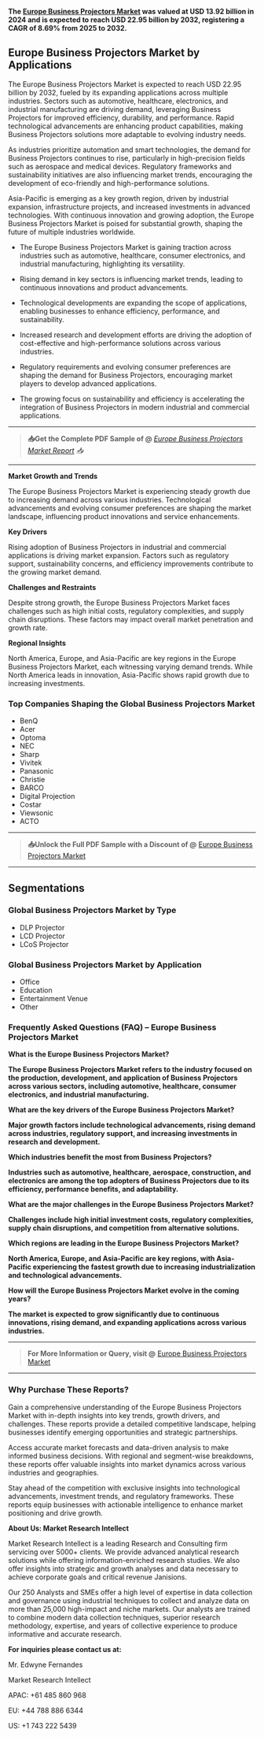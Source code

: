 <p><strong>The <a href="https://www.marketresearchintellect.com/download-sample/?rid=1036675&amp;utm_source=Pulse-April-Europe&amp;utm_medium=852">Europe Business Projectors Market</a> was valued at USD 13.92 billion in 2024 and is expected to reach USD 22.95 billion by 2032, registering a CAGR of 8.69% from 2025 to 2032.</strong></p><h2>Europe Business Projectors Market by Applications&nbsp;</h2><p><p>The Europe Business Projectors Market is expected to reach USD 22.95 billion by 2032, fueled by its expanding applications across multiple industries. Sectors such as automotive, healthcare, electronics, and industrial manufacturing are driving demand, leveraging Business Projectors for improved efficiency, durability, and performance. Rapid technological advancements are enhancing product capabilities, making Business Projectors solutions more adaptable to evolving industry needs.</p><p>As industries prioritize automation and smart technologies, the demand for Business Projectors continues to rise, particularly in high-precision fields such as aerospace and medical devices. Regulatory frameworks and sustainability initiatives are also influencing market trends, encouraging the development of eco-friendly and high-performance solutions.</p><p>Asia-Pacific is emerging as a key growth region, driven by industrial expansion, infrastructure projects, and increased investments in advanced technologies. With continuous innovation and growing adoption, the Europe Business Projectors Market is poised for substantial growth, shaping the future of multiple industries worldwide.</p></p><ul><li><p>The Europe Business Projectors Market is gaining traction across industries such as automotive, healthcare, consumer electronics, and industrial manufacturing, highlighting its versatility.</p></li><li><p>Rising demand in key sectors is influencing market trends, leading to continuous innovations and product advancements.</p></li><li><p>Technological developments are expanding the scope of applications, enabling businesses to enhance efficiency, performance, and sustainability.</p></li><li><p>Increased research and development efforts are driving the adoption of cost-effective and high-performance solutions across various industries.</p></li><li><p>Regulatory requirements and evolving consumer preferences are shaping the demand for Business Projectors, encouraging market players to develop advanced applications.</p></li><li><p>The growing focus on sustainability and efficiency is accelerating the integration of Business Projectors in modern industrial and commercial applications.</p></li></ul><hr /><blockquote><p><strong><span class="font-[700]">📥Get the Complete PDF Sample of @ </span></strong><em><span class="font-[700]"><a href="https://www.marketresearchintellect.com/download-sample/?rid=1036675&amp;utm_source=Pulse-April-Europe&amp;utm_medium=852" target="_blank" data-tracking-control-name="article-ssr-frontend-pulse_little-text-block" data-tracking-will-navigate="" data-test-link="">Europe Business Projectors Market Report</a>&nbsp;📥</span></em></p></blockquote><hr /><p class="" data-start="77" data-end="360"><strong data-start="77" data-end="105">Market Growth and Trends</strong></p><p class="" data-start="77" data-end="360">The Europe Business Projectors Market is experiencing steady growth due to increasing demand across various industries. Technological advancements and evolving consumer preferences are shaping the market landscape, influencing product innovations and service enhancements.</p><p class="" data-start="362" data-end="606"><strong data-start="362" data-end="377">Key Drivers</strong></p><p class="" data-start="362" data-end="606">Rising adoption of Business Projectors in industrial and commercial applications is driving market expansion. Factors such as regulatory support, sustainability concerns, and efficiency improvements contribute to the growing market demand.</p><p class="" data-start="608" data-end="849"><strong data-start="608" data-end="637">Challenges and Restraints</strong></p><p class="" data-start="608" data-end="849">Despite strong growth, the Europe Business Projectors Market faces challenges such as high initial costs, regulatory complexities, and supply chain disruptions. These factors may impact overall market penetration and growth rate.</p><p class="" data-start="851" data-end="1095"><strong data-start="851" data-end="872">Regional Insights</strong></p><p class="" data-start="851" data-end="1095">North America, Europe, and Asia-Pacific are key regions in the Europe Business Projectors Market, each witnessing varying demand trends. While North America leads in innovation, Asia-Pacific shows rapid growth due to increasing investments.</p><p><h3>Top Companies Shaping the Global Business Projectors Market </h3><ul><li>BenQ</li><li>Acer</li><li>Optoma</li><li>NEC</li><li>Sharp</li><li>Vivitek</li><li>Panasonic</li><li>Christie</li><li>BARCO</li><li>Digital Projection</li><li>Costar</li><li>Viewsonic</li><li>ACTO</li></ul></p><hr /><blockquote><p><strong>📥Unlock the Full PDF Sample with a Discount of @</strong> <a href="https://www.marketresearchintellect.com/ask-for-discount/?rid=1036675&amp;utm_source=Pulse-April-Europe&amp;utm_medium=852">Europe Business Projectors Market</a></p></blockquote><hr /><p><h2>Segmentations</h2><h3>Global Business Projectors Market by Type</h3><ul><li>DLP Projector</li><li>LCD Projector</li><li>LCoS Projector</li></ul><h3>Global Business Projectors Market by Application</h3><ul><li>Office</li><li>Education</li><li>Entertainment Venue</li><li>Other</li></ul></p><h3><strong>Frequently Asked Questions (FAQ) &ndash; Europe Business Projectors Market</strong></h3><p><strong>What is the Europe Business Projectors Market?</strong></p><p><strong>The Europe Business Projectors Market refers to the industry focused on the production, development, and application of Business Projectors across various sectors, including automotive, healthcare, consumer electronics, and industrial manufacturing.</strong></p><p><strong>What are the key drivers of the Europe Business Projectors Market?</strong></p><p><strong>Major growth factors include technological advancements, rising demand across industries, regulatory support, and increasing investments in research and development.</strong></p><p><strong>Which industries benefit the most from Business Projectors?</strong></p><p><strong>Industries such as automotive, healthcare, aerospace, construction, and electronics are among the top adopters of Business Projectors due to its efficiency, performance benefits, and adaptability.</strong></p><p><strong>What are the major challenges in the Europe Business Projectors Market?</strong></p><p><strong>Challenges include high initial investment costs, regulatory complexities, supply chain disruptions, and competition from alternative solutions.</strong></p><p><strong>Which regions are leading in the Europe Business Projectors Market?</strong></p><p><strong>North America, Europe, and Asia-Pacific are key regions, with Asia-Pacific experiencing the fastest growth due to increasing industrialization and technological advancements.</strong></p><p><strong>How will the Europe Business Projectors Market evolve in the coming years?</strong></p><p><strong>The market is expected to grow significantly due to continuous innovations, rising demand, and expanding applications across various industries.</strong></p><hr /><blockquote><p><span class="font-[700]"><strong>For More Information or Query, visit&nbsp;@</strong>&nbsp;</span><span class="font-[700]"><a href="https://www.marketresearchintellect.com/product/business-projectors-market/?utm_source=Linkedin&utm_medium=852" target="_blank" data-tracking-control-name="article-ssr-frontend-pulse_little-text-block" data-tracking-will-navigate="" data-test-link="">Europe Business Projectors Market</a></span></p></blockquote><hr /><h3><strong data-start="0" data-end="31">Why Purchase These Reports?</strong></h3><p class="" data-start="35" data-end="297">Gain a comprehensive understanding of the Europe Business Projectors Market with in-depth insights into key trends, growth drivers, and challenges. These reports provide a detailed competitive landscape, helping businesses identify emerging opportunities and strategic partnerships.</p><p class="" data-start="299" data-end="540">Access accurate market forecasts and data-driven analysis to make informed business decisions. With regional and segment-wise breakdowns, these reports offer valuable insights into market dynamics across various industries and geographies.</p><p class="" data-start="542" data-end="784">Stay ahead of the competition with exclusive insights into technological advancements, investment trends, and regulatory frameworks. These reports equip businesses with actionable intelligence to enhance market positioning and drive growth.</p><p><strong><span class="font-[700]">About Us: Market Research Intellect</span></strong></p><p><span class="">Market Research Intellect is a leading Research and Consulting firm servicing over 5000+ clients. We provide advanced analytical research solutions while offering information-enriched research studies.&nbsp;</span>We also offer insights into strategic and growth analyses and data necessary to achieve corporate goals and critical revenue Janisions.</p><p><span class="">Our 250 Analysts and SMEs offer a high level of expertise in data collection and governance using industrial techniques to collect and analyze data on more than 25,000 high-impact and niche markets. Our analysts are trained to combine modern data collection techniques, superior research methodology, expertise, and years of collective experience to produce informative and accurate research.</span></p><p><strong>For inquiries please contact us at:</strong></p><p>Mr. Edwyne Fernandes</p><p>Market Research Intellect</p><p>APAC: +61 485 860 968</p><p>EU: +44 788 886 6344</p><p>US: +1 743 222 5439</p>